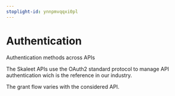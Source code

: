 ```yaml
---
stoplight-id: ynnpmvqqxi0pl
---
```


# Authentication

Authentication methods across APIs

The Skaleet APIs use the OAuth2 standard protocol to manage API authentication wich is the reference in our industry.

The grant flow varies with the considered API.

